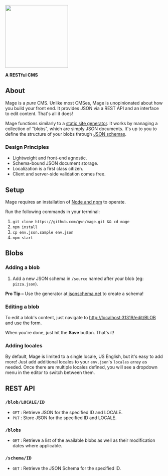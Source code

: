 <img src="http://gvn.github.io/mage/assets/mage.png" width="200"><br/>

**A RESTful CMS**

## About

Mage is a *pure* CMS. Unlike most CMSes, Mage is unopinionated about how you build your front end. It provides JSON via a REST API and an interface to edit content. That's all it does!

Mage functions similarly to a [static site generator](https://github.com/skx/static-site-generators). It works by managing a collection of "blobs", which are simply JSON documents. It's up to you to define the structure of your blobs through [JSON schemas](http://json-schema.org/).

### Design Principles

- Lightweight and front-end agnostic.
- Schema-bound JSON document storage.
- Localization is a first class citizen.
- Client and server-side validation comes free.

## Setup

Mage requires an installation of [Node and npm](https://nodejs.org/en/) to operate.

Run the following commands in your terminal:

1. `git clone https://github.com/gvn/mage.git && cd mage`
2. `npm install`
3. `cp env.json.sample env.json`
4. `npm start`

## Blobs

### Adding a blob

1. Add a new JSON schema in `/source` named after your blob (eg: `pizza.json`).

**Pro Tip –** Use the generator at [jsonschema.net](http://jsonschema.net) to create a schema!

### Editing a blob

To edit a blob's content, just navigate to [http://localhost:31319/edit/BLOB](http://localhost:31319/edit/BLOB) and use the form.

When you're done, just hit the **Save** button. That's it!

### Adding locales

By default, Mage is limited to a single locale, US English, but it's easy to add more! Just add additional locales to your `env.json`'s `locales` array as needed. Once there are multiple locales defined, you will see a dropdown menu in the editor to switch between them.

## REST API

### `/blob/LOCALE/ID`

- `GET` : Retrieve JSON for the specified ID and LOCALE.
- `PUT` : Store JSON for the specified ID and LOCALE.

### `/blobs`

- `GET` : Retrieve a list of the available blobs as well as their modification dates where applicable.

### `/schema/ID`

- `GET` : Retrieve the JSON Schema for the specified ID.
